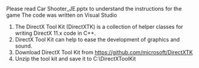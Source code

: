Please read Car Shooter_JE.pptx to understand the instructions for the game
The code was written on Visual Studio
1. The DirectX Tool Kit (DirectXTK) is a collection of helper classes for writing DirectX 11.x code in C++.
2. DirectX Tool Kit can help to ease the development of graphics and sound.
3. Download DirectX Tool Kit from https://github.com/microsoft/DirectXTK
4. Unzip the tool kit and save it to C:\DirectXToolKit
